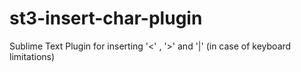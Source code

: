 # st3-insert-char-plugin
Sublime Text Plugin for inserting '&lt;' , '>' and '|' (in case of keyboard limitations)
